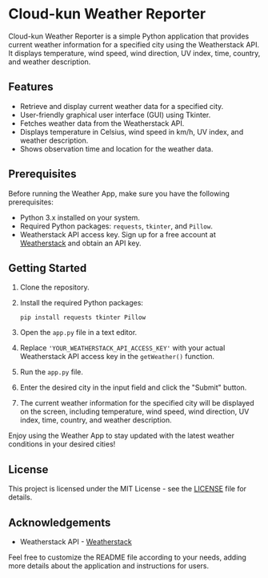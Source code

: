 # Cloud-kun Weather Reporter

Cloud-kun Weather Reporter is a simple Python application that provides current weather information for a specified city using the Weatherstack API. It displays temperature, wind speed, wind direction, UV index, time, country, and weather description.

## Features

- Retrieve and display current weather data for a specified city.
- User-friendly graphical user interface (GUI) using Tkinter.
- Fetches weather data from the Weatherstack API.
- Displays temperature in Celsius, wind speed in km/h, UV index, and weather description.
- Shows observation time and location for the weather data.

## Prerequisites

Before running the Weather App, make sure you have the following prerequisites:

- Python 3.x installed on your system.
- Required Python packages: `requests`, `tkinter`, and `Pillow`.
- Weatherstack API access key. Sign up for a free account at [Weatherstack](https://weatherstack.com/) and obtain an API key.

## Getting Started

1. Clone the repository.

2. Install the required Python packages:

   ```
   pip install requests tkinter Pillow
   ```

3. Open the `app.py` file in a text editor.

4. Replace `'YOUR_WEATHERSTACK_API_ACCESS_KEY'` with your actual Weatherstack API access key in the `getWeather()` function.

5. Run the `app.py` file.

6. Enter the desired city in the input field and click the "Submit" button.

7. The current weather information for the specified city will be displayed on the screen, including temperature, wind speed, wind direction, UV index, time, country, and weather description.

Enjoy using the Weather App to stay updated with the latest weather conditions in your desired cities!

## License

This project is licensed under the MIT License - see the [LICENSE](LICENSE) file for details.

## Acknowledgements

- Weatherstack API - [Weatherstack](https://weatherstack.com/)

Feel free to customize the README file according to your needs, adding more details about the application and instructions for users.
